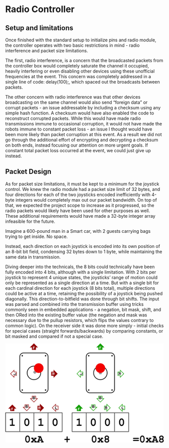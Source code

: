 # Radio Controller

## Setup and limitations
Once finished with the standard setup to initialize pins and radio module, the controller operates with two basic restrictions in mind - radio interference and packet size limitations.

The first, radio interference, is a concern that the broadcasted packets from the controller box would completely saturate the channel it occupied, heavily interfering or even disabling other devices using these unofficial frequencies at the event. This concern was completely addressed in a single line of code: delay(100);, which spaced out the broadcasts between packets.

The other concern with radio interference was that other devices broadcasting on the same channel would also send “foreign data” or corrupt packets - an issue addressable by including a checksum using any simple hash function. A checksum would have also enabled the code to reconstruct corrupted packets. While this would have made radio transmissions immune to occasional corruption, it would not have made the robots immune to constant packet loss - an issue I thought would have been more likely than packet corruption at this event. As a result we did not go through the additional effort of encrypting and decrypting a checksum on both ends, instead focusing our attention on more urgent goals. If constant total packet loss occurred at the event, we could just give up instead.

## Packet Design
As for packet size limitations, it must be kept to a minimum for the joystick control. We knew the radio module had a packet size limit of 32 bytes, and four directions for each of the two joysticks encoded inefficiently with 4-byte integers would completely max out our packet bandwidth. On top of that, we expected the project scope to increase as it progressed, so the radio packets would likely have been used for other purposes as well. These additional requirements would have made a 32-byte integer array infeasible for the future.

Imagine a 600-pound man in a Smart car, with 2 guests carrying bags trying to get inside. No space.

Instead, each direction on each joystick is encoded into its own position of an 8-bit bit field, condensing 32 bytes down to 1 byte, while maintaining the same data in transmission.

Diving deeper into the technicals, the 8 bits could technically have been fully encoded into 4 bits, although with a single limitation. With 2 bits per joystick to represent 4 unique states, the joysticks’ range of motion could only be represented as a single direction at a time. But with a single bit for each cardinal direction for each joystick (8 bits total), multiple directions could be active at a time, retaining the possibility of a joystick being pushed diagonally. This direction-to-bitfield was done through bit shifts. The input was parsed and combined into the transmission buffer using tricks commonly seen in embedded applications - a negation, bit mask, shift, and then ORed into the existing buffer value (the negation and mask was necessary due to the pullup resistors, which flips the values contrary to common logic). On the receiver side it was done more simply - initial checks for special cases (straight forwards/backwards) by comparing constants, or bit masked and compared if not a special case.

![Joystick encoding logic](https://github.com/carobot/NIU-Sumo-Robot/blob/main/pokemon_robot/images/encoding.jpg)

